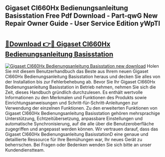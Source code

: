## Gigaset Cl660Hx Bedienungsanleitung Basisstation Free Pdf Download - Part-qwG New Repair Owner Guide - User Service Edition yWpTI

# <h2><a href="http://df40kjy.blite.top/?on=Gigaset+Cl660Hx+Bedienungsanleitung+Basisstation">🔗Download 👉🔴 Gigaset Cl660Hx Bedienungsanleitung Basisstation</a></h2>

[![Gigaset Cl660Hx Bedienungsanleitung Basisstation new download](https://i.imgur.com/lujVjoI.png)](http://df40kjy.blite.top/?on=Gigaset+Cl660Hx+Bedienungsanleitung+Basisstation)
Holen Sie mit diesem Benutzerhandbuch das Beste aus Ihrem neuen Gigaset Cl660Hx Bedienungsanleitung Basisstation heraus und decken Sie alles von der Installation bis zur Fehlerbehebung ab. Bevor Sie Ihr Gigaset Cl660Hx Bedienungsanleitung Basisstation in Betrieb nehmen, nehmen Sie sich die Zeit, dieses Handbuch gründlich durchzulesen. Es enthält wertvolle Informationen zu den Merkmalen und Funktionen des Produkts sowie Einrichtungsanweisungen und Schritt-für-Schritt-Anleitungen zur Verwendung der einzelnen Funktionen. Zu den erweiterten Funktionen von Gigaset Cl660Hx Bedienungsanleitung Basisstation gehören mehrsprachige Unterstützung, Echtzeitübersetzung, anpassbare Einstellungen und automatische Synchronisierung, auf die alle über die Benutzeroberfläche zugegriffen und angepasst werden können. Wir vertrauen darauf, dass das Gigaset Cl660Hx Bedienungsanleitung BasisstationD eine genaue und detaillierte Ressource für Ihre Bemühungen war, Ihr neues Gerät zu beherrschen. Bei Fragen oder Bedenken wenden Sie sich bitte an unser Kundendienstteam.
